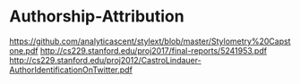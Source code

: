 # Authorship-Attribution
https://github.com/analyticascent/stylext/blob/master/Stylometry%20Capstone.pdf
http://cs229.stanford.edu/proj2017/final-reports/5241953.pdf
http://cs229.stanford.edu/proj2012/CastroLindauer-AuthorIdentificationOnTwitter.pdf

